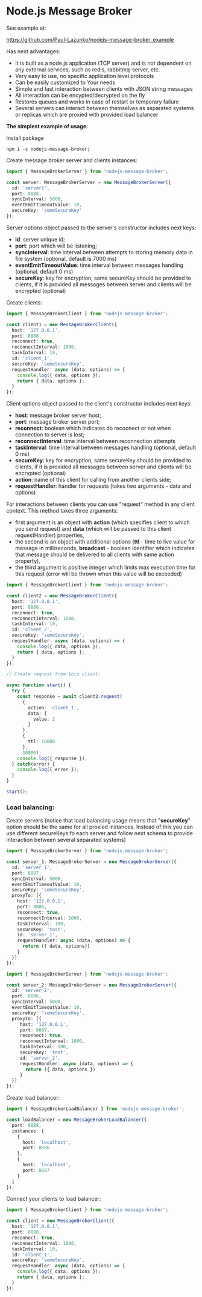# Node.js Message Broker
See example at:
 
 https://github.com/Paul-Lazunko/nodejs-message-broker_example

 Has next advantages:
- It is built as a node.js application (TCP server) and is not dependent on any external services, such as redis, rabbitmq-server, etc.
- Very easy to use, no specific application level protocols
- Can be easily customized to Your needs
- Simple and fast interaction between clients with JSON string messages
- All interaction can be encypted/decrypted on the fly
- Restores queues and works in case of restart or temporary failure
- Several servers can interact between themselves as separated systems or replicas which are proxied with provided load balancer 

**The simplest example of usage:**


Install package
```shell script
npm i -s nodejs-message-broker; 
```

Create message broker server and clients instances:

```typescript
import { MessageBrokerServer } from 'nodejs-message-broker';

const server: MessageBrokerServer = new MessageBrokerServer({
  id: 'server1',
  port: 8888, 
  syncInterval: 5000, 
  eventEmitTimeoutValue: 10, 
  secureKey: 'someSecureKey' 
});
```

Server options object passed to the server's constructor includes next keys:
- **id**: server unique id;
- **port**: port which will be listening;
- **syncInterval**: time interval between attempts to storing memory data in file system (optional, default is 7000 ms)
- **eventEmitTimeoutValue**: time interval between messages handling (optional, default 0 ms)
- **secureKey**: key for encryption, same secureKey should be provided to clients, if it is provided all messages between server and clients will be encrypted (optional)

Create clients: 

```typescript
import { MessageBrokerClient } from 'nodejs-message-broker';

const client1 = new MessageBrokerClient({
  host: '127.0.0.1',
  port: 8888,
  reconnect: true,
  reconnectInterval: 1000,
  taskInterval: 10,
  id: 'client_1',
  secureKey: 'someSecureKey',
  requestHandler: async (data, options) => {
    console.log({ data, options });
    return { data, options };
  }
});

```
Client options object passed to the client's constructor includes next keys:
- **host**: message broker server host;
- **port**: message broker server port;
- **reconnect**: boolean which indicates do recoonect or not when connection to server is lost;
- **reconnectInterval**: time interval between reconnection attempts
- **taskInterval**: time interval between messages handling (optional, default 0 ms)
- **secureKey**: key for encryption, same secureKey should be provided to clients, 
  if it is provided all messages between server and clients will be encrypted (optional)
- **action**: name of this client for calling from another clients side;
- **requestHandler**: handler for requests (takes two arguments - data and options)


For interactions between clients you can use "request" method in any client context. 
This method takes three arguments: 
- first argument is an object with **action** (which specifies client to which you send request) 
  and **data** (which will be passed to this client requestHandler) properties, 
- the second is an object with additional options (**ttl** - time to live value for message in milliseconds, 
**broadcast** - boolean identifier which indicates that message should be delivered to all clients with same action property), 
- the third argument is positive integer which limits max execution time for this request 
  (error will be thrown when this value will be exceeded)

```typescript
import { MessageBrokerClient } from 'nodejs-message-broker';

const client2 = new MessageBrokerClient({
  host: '127.0.0.1',
  port: 8888,
  reconnect: true,
  reconnectInterval: 1000,
  taskInterval: 10,
  id: 'client_2',
  secureKey: 'someSecureKey',
  requestHandler: async (data, options) => {
    console.log({ data, options });
    return { data, options };
  }
});

// Create request from this client:

async function start() {
  try {
    const response = await client2.request(
      {
        action: 'client_1',
        data: {
          value: 2
        }
      },
      {
        ttl: 10000
      },
      10000);
    console.log({ response });
  } catch(error) {
    console.log({ error });
  }
}

start();

```

### Load balancing:

Create servers (notice that load balancing usage means that "**secureKey**" option should be the same for all proxied instances. 
Instead of this you can use different secureKeys fo each server and follow next schema to provide interaction between several separated systems)

```typescript
import { MessageBrokerServer } from 'nodejs-message-broker';

const server_1: MessageBrokerServer = new MessageBrokerServer({
  id: 'server_1',
  port: 8887,
  syncInterval: 5000,
  eventEmitTimeoutValue: 10,
  secureKey: 'someSecureKey',
  proxyTo: [{
    host: '127.0.0.1',
    port: 8886,
    reconnect: true,
    reconnectInterval: 1000,
    taskInterval: 100,
    secureKey: 'test',
    id: 'server_1',
    requestHandler: async (data, options) => {
      return ({ data, options})
    }
  }]
});
```

```typescript
import { MessageBrokerServer } from 'nodejs-message-broker';

const server_2: MessageBrokerServer = new MessageBrokerServer({
  id: 'server_2',
  port: 8886, 
  syncInterval: 5000, 
  eventEmitTimeoutValue: 10, 
  secureKey: 'someSecureKey',
  proxyTo: [{
     host: '127.0.0.1',
     port: 8887,
     reconnect: true,
     reconnectInterval: 1000,
     taskInterval: 100,
     secureKey: 'test',
     id: 'server_2',
     requestHandler: async (data, options) => {
       return ({ data, options })
     }
  }]
});
```

Create load balancer:

```typescript
import { MessageBrokerLoadBalancer } from 'nodejs-message-broker';

const loadBalancer = new MessageBrokerLoadBalancer({
  port: 8888,
  instances: [
    {
      host: 'localhost',
      port: 8886
    },
    {
      host: 'localhost',
      port: 8887
    }
  ]
});
```

Connect your clients to load balancer:

```typescript
import { MessageBrokerClient } from 'nodejs-message-broker';

const client = new MessageBrokerClient({
  host: '127.0.0.1',
  port: 8888,
  reconnect: true,
  reconnectInterval: 1000,
  taskInterval: 10,
  id: 'client_1',
  secureKey: 'someSecureKey',
  requestHandler: async (data, options) => {
    console.log({ data, options });
    return { data, options };
  }
});

```
